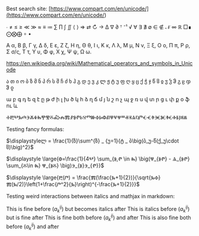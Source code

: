 Best search site:
[https://www.compart.com/en/unicode/](<https://www.compart.com/en/unicode/>)

∙ 
≠ ≤	≥ ≪	≫ ≈ ≡ ≔
∑ ∏ ∫ ∬
⟨ ⟩
⇒ ⇄ ↻ → 
∆ ∇ ∂
ᵀ 
⁻¹ √
∀ ∃ ∄ ∅ ∈ ∉
𝒩 ∞ ℝ
□∎
⨀⨂⨁ ∘ •

Α α, Β β, Γ γ, Δ δ, Ε ε, Ζ ζ, Η η, Θ θ, Ι ι, Κ κ, Λ λ, Μ μ, Ν ν, Ξ ξ, Ο ο, Π π, Ρ ρ, Σ σ/ς, Τ τ, Υ υ, Φ φ, Χ χ, Ψ ψ, Ω ω.

https://en.wikipedia.org/wiki/Mathematical_operators_and_symbols_in_Unicode

ა თ ი ო ბ ზ მ ნ პ რ ს შ ჩ ძ ხ ჰ გ დ ე ვ კ ლ ჟ ტ უ ფ ღ ყ ც ქ ჭ ჯ წ ჱ ჲ ჳ ჴ ჵ ჷ ჸ ჶ ჵ ჹ

ա	բ	գ	դ	ե	զ	է	ը	թ	ժ	ի	լ	խ	ծ	կ	հ	ձ	ղ	ճ	մ
յ	ն	շ	ո	չ	պ	ջ	ռ	ս	վ	տ	ր	ց	ւ	փ	ք	օ	ֆ	ու	և

 ⰀⰁⰂⰃⰄⰅⰆⰇⰈⰉⰊⰋⰌⰍⰎⰏⰐⰑⰒⰓⰔⰕⰖⰗⰘⰙⰚⰛⰜⰝⰞⰟⰠⰡⰢⰣⰤⰥⰦⰧⰨⰩⰪⰫⰬⰭⰮ


Testing fancy formulas:

$\displaystyleლ = \frac{1}{ზ}\sum^{ზ} _ {უ=1}{ტ _ ბ\big(ბ_უ-წ(ქ_უ\cdot ჱ)\big)^2}$


$\displaystyle \large{Ⱉ=\frac{1}{4Ⰲ} \sum_{Ⱁ,Ⱂ \in Ⰸ} \big(Ⱋ_{ⰑⰒ} - Ⱑ_{ⰑⰒ} \sum_{Ⰻ\in Ⰸ} Ⱋ_{ⰑⰋ} \big)Ⰵ_{Ⱁ}Ⰵ_{Ⱂ}}$

$\displaystyle \large{Ⰱ(Ⱓ) = \frac{Ⰿ(\frac{Ⰳ+1}{2})}{\sqrt{ⰃⰗ}Ⰿ(Ⰳ/2)}\left(1+\frac{Ⱓ^2}{Ⰳ}\right)^{-\frac{Ⰳ+1}{2}}}$



Testing weird interactions between italics and mathjax in markdown:

This is fine before $(a^{ij}_k)$ but becomes italics after
This is italics before $(a^{ij}_ k)$ but is fine after
This is fine both before $(a_{k}^{ij})$ and after
This is also fine both before $(a _ k^{ij})$ and after